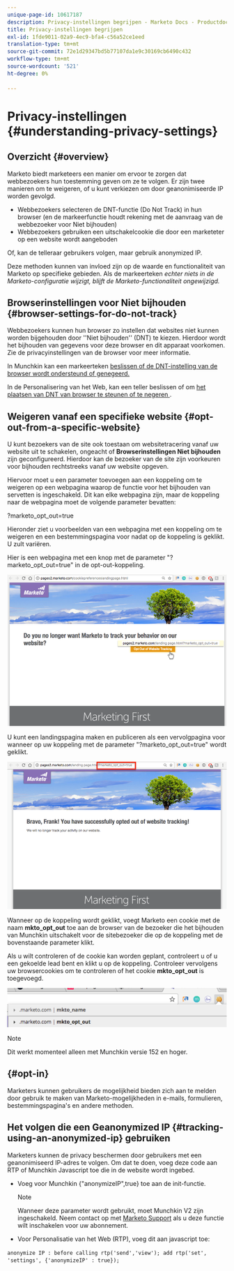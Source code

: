 ```yaml
---
unique-page-id: 10617187
description: Privacy-instellingen begrijpen - Marketo Docs - Productdocumentatie
title: Privacy-instellingen begrijpen
exl-id: 1fde9011-02a9-4ec9-bfa4-c56a52ce1eed
translation-type: tm+mt
source-git-commit: 72e1d29347bd5b77107da1e9c30169cb6490c432
workflow-type: tm+mt
source-wordcount: '521'
ht-degree: 0%

---
```


# Privacy-instellingen {#understanding-privacy-settings}

## Overzicht {#overview}

Marketo biedt marketeers een manier om ervoor te zorgen dat webbezoekers hun toestemming geven om ze te volgen. Er zijn twee manieren om te weigeren, of u kunt verkiezen om door geanonimiseerde IP worden gevolgd.

* Webbezoekers selecteren de DNT-functie (Do Not Track) in hun browser (en de markeerfunctie houdt rekening met de aanvraag van de webbezoeker voor Niet bijhouden)
* Webbezoekers gebruiken een uitschakelcookie die door een marketeter op een website wordt aangeboden

Of, kan de telleraar gebruikers volgen, maar gebruik anonymized IP.

Deze methoden kunnen van invloed zijn op de waarde en functionaliteit van Marketo op specifieke gebieden. Als de markeerteken *echter niets in de Marketo-configuratie wijzigt, blijft de Marketo-functionaliteit ongewijzigd.*

## Browserinstellingen voor Niet bijhouden {#browser-settings-for-do-not-track}

Webbezoekers kunnen hun browser zo instellen dat websites niet kunnen worden bijgehouden door &#39;&#39;Niet bijhouden&#39;&#39; (DNT) te kiezen. Hierdoor wordt het bijhouden van gegevens voor deze browser en dit apparaat voorkomen. Zie de privacyinstellingen van de browser voor meer informatie.

In Munchkin kan een markeerteken [beslissen of de DNT-instelling van de browser wordt ondersteund of genegeerd.](/help/marketo/product-docs/administration/settings/edit-do-not-track-browser-support-settings.md)

In de Personalisering van het Web, kan een teller beslissen of om [het plaatsen van DNT van browser te steunen of te negeren ](/help/marketo/product-docs/web-personalization/getting-started/setting-web-personalization-to-do-not-track.md).

## Weigeren vanaf een specifieke website {#opt-out-from-a-specific-website}

U kunt bezoekers van de site ook toestaan om websitetracering vanaf uw website uit te schakelen, ongeacht of **Browserinstellingen Niet bijhouden** zijn geconfigureerd. Hierdoor kan de bezoeker van de site zijn voorkeuren voor bijhouden rechtstreeks vanaf uw website opgeven.

Hiervoor moet u een parameter toevoegen aan een koppeling om te weigeren op een webpagina waarop de functie voor het bijhouden van servetten is ingeschakeld. Dit kan elke webpagina zijn, maar de koppeling naar de webpagina moet de volgende parameter bevatten:

?marketo_opt_out=true

Hieronder ziet u voorbeelden van een webpagina met een koppeling om te weigeren en een bestemmingspagina voor nadat op de koppeling is geklikt. U zult variëren.

Hier is een webpagina met een knop met de parameter &quot;?marketo_opt_out=true&quot; in de opt-out-koppeling.

![](assets/opt-out-1.png)

U kunt een landingspagina maken en publiceren als een vervolgpagina voor wanneer op uw koppeling met de parameter &quot;?marketo_opt_out=true&quot; wordt geklikt.

![](assets/opt-out-2.png)

Wanneer op de koppeling wordt geklikt, voegt Marketo een cookie met de naam **mkto_opt_out** toe aan de browser van de bezoeker die het bijhouden van Munchkin uitschakelt voor de sitebezoeker die op de koppeling met de bovenstaande parameter klikt.

Als u wilt controleren of de cookie kan worden geplant, controleert u of u een gekoelde lead bent en klikt u op de koppeling. Controleer vervolgens uw browsercookies om te controleren of het cookie **mkto_opt_out** is toegevoegd.

![](assets/opt-out-3.png)

>[!NOTE]
>
>Dit werkt momenteel alleen met Munchkin versie 152 en hoger.

## {#opt-in}

Marketers kunnen gebruikers de mogelijkheid bieden zich aan te melden door gebruik te maken van Marketo-mogelijkheden in e-mails, formulieren, bestemmingspagina&#39;s en andere methoden.

## Het volgen die een Geanonymized IP {#tracking-using-an-anonymized-ip} gebruiken

Marketers kunnen de privacy beschermen door gebruikers met een geanonimiseerd IP-adres te volgen. Om dat te doen, voeg deze code aan RTP of Munchkin Javascript toe die in de website wordt ingebed.

* Voeg voor Munchkin {&quot;anonymizeIP&quot;,true} toe aan de init-functie.

   >[!NOTE]
   >
   >Wanneer deze parameter wordt gebruikt, moet Munchkin V2 zijn ingeschakeld. Neem contact op met [Marketo Support](https://nation.marketo.com/community/support_solutions) als u deze functie wilt inschakelen voor uw abonnement.

* Voor Personalisatie van het Web (RTP), voeg dit aan javascript toe:

`anonymize IP : before calling rtp('send','view'); add rtp('set', 'settings', {'anonymizeIP' : true});`
